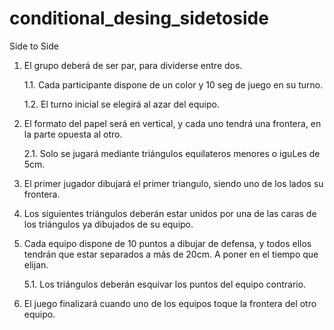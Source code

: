 # conditional_desing_sidetoside

Side to Side

1. El grupo deberá de ser par, para dividerse entre dos.

    1.1.  Cada participante dispone de un color y 10 seg de juego en su turno.

    1.2.  El turno inicial se elegirá al azar del equipo.
    
2. El formato del papel será en vertical, y cada uno tendrá una frontera, en la parte opuesta al otro.

    2.1.  Solo se jugará mediante triángulos equilateros menores o iguLes de 5cm.

3. El primer jugador dibujará el primer triangulo, siendo uno de los lados su frontera.

4. Los siguientes triángulos deberán estar unidos por una de las caras de los triángulos ya dibujados de su equipo.

5. Cada equipo dispone de 10 puntos a dibujar de defensa, y todos ellos tendrán que estar separados a más de 20cm. A poner en el tiempo que elijan.
    
    5.1.  Los triángulos deberán esquivar los puntos del equipo contrario.

6. El juego finalizará cuando uno de los equipos toque la frontera del otro equipo.
